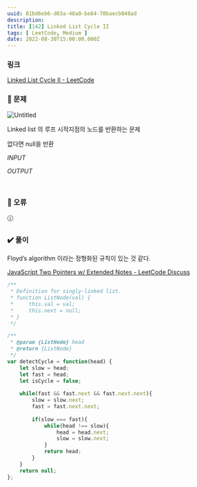 ```yaml
---
uuid: 81bd6eb6-d03a-48a0-be84-70baecb048ad
description: 
title: [142] Linked List Cycle II
tags: [ LeetCode, Medium ]
date: 2022-08-30T15:00:00.000Z
---
```








### 링크

[Linked List Cycle II - LeetCode](https://leetcode.com/problems/linked-list-cycle-ii/)

### 📝 문제

![Untitled](https://vault-r2.dorage.io/81bd6eb6-d03a-48a0-be84-70baecb048ad/untitled.png)

Linked list 의 루프 시작지점의 노드를 반환하는 문제

없다면 null을 반환

*INPUT*

*OUTPUT*

```jsx

```

```jsx

```

### 🚨 오류

<aside>
🕧

</aside>

### ✔️ 풀이

Floyd’s algorithm 이라는 정형화된 규칙이 있는 것 같다.

[JavaScript Two Pointers w/ Extended Notes - LeetCode Discuss](https://leetcode.com/problems/linked-list-cycle-ii/discuss/495311/JavaScript-Two-Pointers-w-Extended-Notes)

```jsx
/**
 * Definition for singly-linked list.
 * function ListNode(val) {
 *     this.val = val;
 *     this.next = null;
 * }
 */

/**
 * @param {ListNode} head
 * @return {ListNode}
 */
var detectCycle = function(head) {
    let slow = head;
    let fast = head;
    let isCycle = false;
    
    while(fast && fast.next && fast.next.next){
        slow = slow.next;
        fast = fast.next.next;
        
        if(slow === fast){
            while(head !== slow){
                head = head.next;
                slow = slow.next;
            }
            return head;
        }
    }
    return null;
};
```